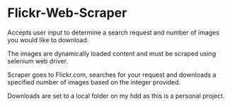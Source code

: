 # Flickr-Web-Scraper

Accepts user input to determine a search request and number of images you would like to download.

The images are dynamically loaded content and must be scraped using selenium web driver.

Scraper goes to Flickr.com, searches for your request and downloads a specified number of images
based on the integer provided.

Downloads are set to a local folder on my hdd as this is a personal project.
